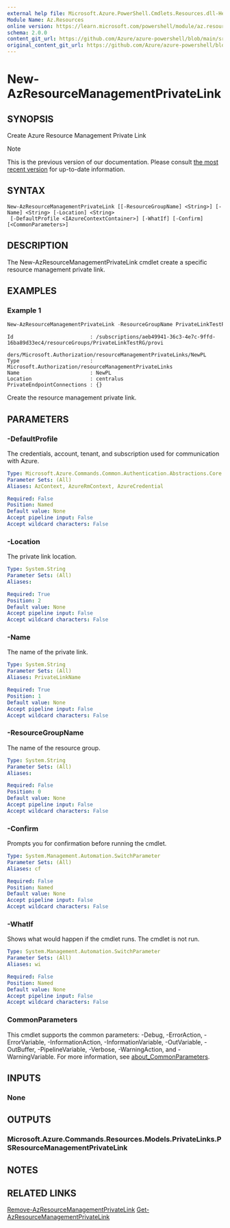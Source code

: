 ```yaml
---
external help file: Microsoft.Azure.PowerShell.Cmdlets.Resources.dll-Help.xml
Module Name: Az.Resources
online version: https://learn.microsoft.com/powershell/module/az.resources/new-azresourcemanagementprivatelink
schema: 2.0.0
content_git_url: https://github.com/Azure/azure-powershell/blob/main/src/Resources/Resources/help/New-AzResourceManagementPrivateLink.md
original_content_git_url: https://github.com/Azure/azure-powershell/blob/main/src/Resources/Resources/help/New-AzResourceManagementPrivateLink.md
---
```


# New-AzResourceManagementPrivateLink

## SYNOPSIS
Create Azure Resource Management Private Link

> [!NOTE]
>This is the previous version of our documentation. Please consult [the most recent version](/powershell/module/az.resources/new-azresourcemanagementprivatelink) for up-to-date information.

## SYNTAX

```
New-AzResourceManagementPrivateLink [[-ResourceGroupName] <String>] [-Name] <String> [-Location] <String>
 [-DefaultProfile <IAzureContextContainer>] [-WhatIf] [-Confirm] [<CommonParameters>]
```

## DESCRIPTION
The New-AzResourceManagementPrivateLink cmdlet create a specific resource management private link.

## EXAMPLES

### Example 1
```powershell
New-AzResourceManagementPrivateLink -ResourceGroupName PrivateLinkTestRG -Name NewPL
```

```output
Id                         : /subscriptions/aeb49941-36c3-4e7c-9ffd-16ba89d33ec4/resourceGroups/PrivateLinkTestRG/provi
                             ders/Microsoft.Authorization/resourceManagementPrivateLinks/NewPL
Type                       : Microsoft.Authorization/resourceManagementPrivateLinks
Name                       : NewPL
Location                   : centralus
PrivateEndpointConnections : {}
```

Create the resource management private link.

## PARAMETERS

### -DefaultProfile
The credentials, account, tenant, and subscription used for communication with Azure.

```yaml
Type: Microsoft.Azure.Commands.Common.Authentication.Abstractions.Core.IAzureContextContainer
Parameter Sets: (All)
Aliases: AzContext, AzureRmContext, AzureCredential

Required: False
Position: Named
Default value: None
Accept pipeline input: False
Accept wildcard characters: False
```

### -Location
The private link location.

```yaml
Type: System.String
Parameter Sets: (All)
Aliases:

Required: True
Position: 2
Default value: None
Accept pipeline input: False
Accept wildcard characters: False
```

### -Name
The name of the private link.

```yaml
Type: System.String
Parameter Sets: (All)
Aliases: PrivateLinkName

Required: True
Position: 1
Default value: None
Accept pipeline input: False
Accept wildcard characters: False
```

### -ResourceGroupName
The name of the resource group.

```yaml
Type: System.String
Parameter Sets: (All)
Aliases:

Required: False
Position: 0
Default value: None
Accept pipeline input: False
Accept wildcard characters: False
```

### -Confirm
Prompts you for confirmation before running the cmdlet.

```yaml
Type: System.Management.Automation.SwitchParameter
Parameter Sets: (All)
Aliases: cf

Required: False
Position: Named
Default value: None
Accept pipeline input: False
Accept wildcard characters: False
```

### -WhatIf
Shows what would happen if the cmdlet runs.
The cmdlet is not run.

```yaml
Type: System.Management.Automation.SwitchParameter
Parameter Sets: (All)
Aliases: wi

Required: False
Position: Named
Default value: None
Accept pipeline input: False
Accept wildcard characters: False
```

### CommonParameters
This cmdlet supports the common parameters: -Debug, -ErrorAction, -ErrorVariable, -InformationAction, -InformationVariable, -OutVariable, -OutBuffer, -PipelineVariable, -Verbose, -WarningAction, and -WarningVariable. For more information, see [about_CommonParameters](http://go.microsoft.com/fwlink/?LinkID=113216).

## INPUTS

### None

## OUTPUTS

### Microsoft.Azure.Commands.Resources.Models.PrivateLinks.PSResourceManagementPrivateLink

## NOTES

## RELATED LINKS

[Remove-AzResourceManagementPrivateLink](./Remove-AzResourceManagementPrivateLink.md)
[Get-AzResourceManagementPrivateLink](./Get-AzResourceManagementPrivateLink.md)
